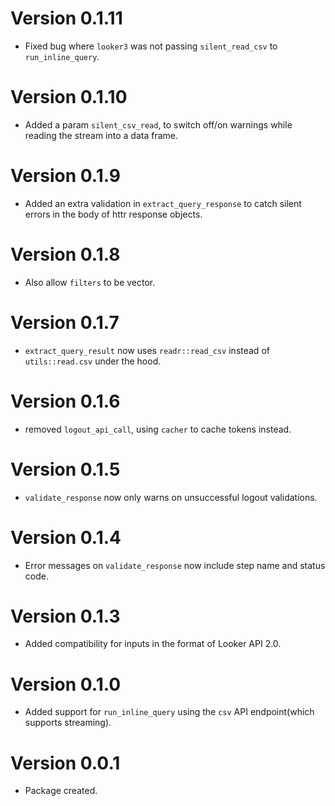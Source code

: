 # Version 0.1.11
- Fixed bug where `looker3` was not passing `silent_read_csv` to `run_inline_query`.

# Version 0.1.10
- Added a param `silent_csv_read`, to switch off/on warnings while reading the stream into a data frame.

# Version 0.1.9
- Added an extra validation in `extract_query_response` to catch silent errors in the body of httr response objects.

# Version 0.1.8
- Also allow `filters` to be vector.

# Version 0.1.7
- `extract_query_result` now uses `readr::read_csv` instead of `utils::read.csv` under the hood.

# Version 0.1.6
- removed `logout_api_call`, using `cacher` to cache tokens instead.

# Version 0.1.5
- `validate_response` now only warns on unsuccessful logout validations.

# Version 0.1.4
- Error messages on `validate_response` now include step name and status code.

# Version 0.1.3
- Added compatibility for inputs in the format of Looker API 2.0.

# Version 0.1.0
- Added support for `run_inline_query` using the `csv` API endpoint(which supports streaming).

# Version 0.0.1
- Package created.
